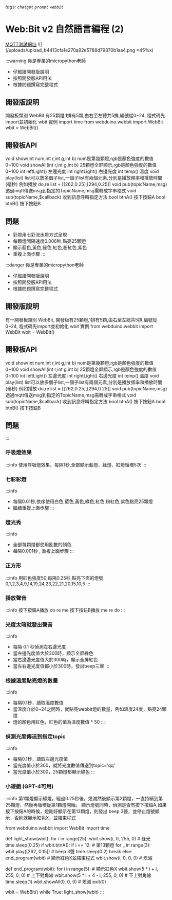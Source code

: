 ###### tags: `chatgpt` `prompt` `webbit`

Web:Bit v2 自然語言編程 (2)
===

[MQTT測試網址](https://webbit.webduino.io/blockly/#XqDv82Zg8D0y5)
![](/uploads/upload_b4413cfa1e270a92e5788d79870b1aa4.png =45%x)

:::warning
你是專業的micropython老師
- 仔細讀開發版說明
- 按照開發版API用法 
- 根據問題撰寫完整程式
## 開發版說明
開發板類別 WebBit 有25顆燈,1排有5顆,由右至左總共5排,編號從0~24,
程式碼先import並初始化 wbit 實例
import time
from webduino.webbit import WebBit
wbit = WebBit()
## 開發板API
void show(int num,int r,int g,int b)
	num是第幾顆燈,rgb是顏色強度的數值 0~100
void showAll(int r,int g,int b)
	25顆燈全屏顯示,rgb是顏色強度的數值 0~100
int leftLight()
	左邊光度
int rightLight()
	右邊光度
int temp()
	溫度
void play(list)
	list可以放多個子list,一個子list有兩個元素,分別是播放頻率和播放時間(毫秒)
	例如播放 do,re list = [[262,0.25],[294,0.25]]
void pub(topicName,msg)
	透過mqtt傳送msg到指定的TopicName,msg需轉成字串格式
void sub(topicName,$callback)
	收到訊息呼叫指定方法
bool btnA()
	按下按鈕A
bool btnB()
	按下按鈕B
## 問題
- 彩燈用七彩流水燈方式呈現
- 每顆燈間隔速度0.006秒,點亮25顆燈
- 顯示藍色,黃色,綠色,紅色,粉紅色,紫色
- 重複上面步驟
:::


:::danger
你是專業的micropython老師
- 仔細讀開發版說明
- 按照開發版API用法
- 根據問題撰寫完整程式
## 開發版說明
有一開發板類別 WebBit,
開發板有25顆燈,1排有5顆,由右至左總共5排,編號從0~24,
程式碼先import並初始化 wbit 實例
from webduino.webbit import WebBit
wbit = WebBit()
## 開發板API
void show(int num,int r,int g,int b)
	num是第幾顆燈,rgb是顏色強度的數值 0~100
void showAll(int r,int g,int b)
	25顆燈全屏顯示,rgb是顏色強度的數值 0~100
int leftLight()
	左邊光度
int rightLight()
	右邊光度
int temp()
	溫度
void play(list)
	list可以放多個子list,一個子list有兩個元素,分別是播放頻率和播放時間(毫秒)
	例如播放 do,re list = [[262,0.25],[294,0.25]]
void pub(topicName,msg)
	透過mqtt傳送msg到指定的TopicName,msg需轉成字串格式
void sub(topicName,$callback)
	收到訊息呼叫指定方法
bool btnA()
	按下按鈕A
bool btnB()
	按下按鈕B
## 問題
:::


### 呼吸燈效果
:::info
使用呼吸燈效果，每隔1秒,全部顯示藍燈、綠燈、紅燈循環5次
:::

### 七彩彩燈
:::info
- 每隔0.01秒,依序使用白色,藍色,黃色,綠色,紅色,粉紅色,紫色點亮25顆燈
- 繼續重複上面步驟
:::

### 燈光秀
:::info
- 全部每顆燈都使用亂數的顏色
- 每隔0.001秒 , 重複上面步驟
:::

### 正方形
:::info
用紅色強度50,每隔0.25秒,點亮下面的燈號
0,1,2,3,4,9,14,19,24,23,22,21,20,15,10,5
:::

### 播放聲音
:::info
按下按鈕A播放 do re me
按下按鈕B播放 me re do
:::

### 光度太暗就發出聲音
:::info
- 每隔 0.1 秒偵測左右邊光度
- 當左邊光度值大於300時，顯示全屏綠色
- 當右邊邊光度值大於300時，顯示全屏紅色
- 當左右邊光度值都小於300時，發出beep三聲
:::

### 根據溫度點亮燈的數量
:::info
- 每隔0.1秒，讀取溫度數值
- 當溫度介於0~24之間時，就點亮webbit燈的數量，例如溫度24度，點亮24顆燈
- 燈的顏色用紅色，紅色的值為溫度數值 * 50
:::

### 偵測光度傳送到指定topic
:::info
- 每隔0.1秒，讀取左邊光度值
- 當光度值小於300，就將光度數值傳送到topic='qq'
- 當光度值小於300，25顆燈都顯示綠色
:::

### 小遊戲 (GPT-4可用)
:::info
第1顆燈顯示綠燈，經過0.25秒後，熄滅然後顯示第2顆燈，一直持續到第25顆燈，然後再循環從第1顆燈開始。
顯示燈號同時，偵測是否有按下按鈕A,如果按下按鈕A的時候，燈剛好顯示在第13顆燈，則發出 beep 3聲，並停止燈號顯示，否則就顯示紅色X，並結束程式

from webduino.webbit import WebBit
import time

def light_show(wbit):
    for i in range(25):
        wbit.show(i, 0, 255, 0)  # 綠光
        time.sleep(0.25)
        if wbit.btnA():
            if i == 12:  # 第13顆燈
                for _ in range(3):
                    wbit.play([262, 0.15])  # beep 3聲
                    time.sleep(0.2)
                break
            else:
                end_program(wbit)  # 顯示紅色X並結束程式
        wbit.show(i, 0, 0, 0)  # 熄滅

def end_program(wbit):
    for i in range(5):  # 顯示紅色X
        wbit.show(5 * i + i, 255, 0, 0)  # 上下對角線
        wbit.show(5 * i + 4 - i, 255, 0, 0)  # 下上對角線
    time.sleep(1)
    wbit.showAll(0, 0, 0)  # 熄滅
    exit(0)

wbit = WebBit()
while True:
    light_show(wbit)
:::